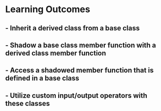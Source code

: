 # Learning Outcomes

## - Inherit a derived class from a base class
## - Shadow a base class member function with a derived class member function
## - Access a shadowed member function that is defined in a base class
## - Utilize custom input/output operators with these classes
